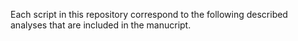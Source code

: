 Each script in this repository correspond to the following described analyses that are included in the manucript.

 

